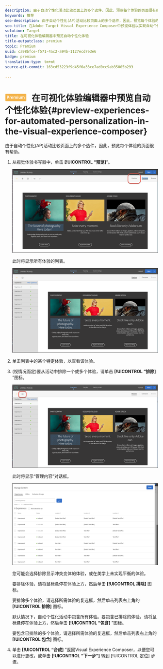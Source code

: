 ```yaml
---
description: 由于自动个性化活动比较页面上的多个选件，因此，预览每个体验的页面很有帮助。
keywords: 推荐
seo-description: 由于自动个性化(AP)活动比较页面上的多个选件，因此，预览每个体验的页面很有帮助。
seo-title: 在Adobe Target Visual Experience Composer中预览体验以实现自动个性化(AP)活动
solution: Target
title: 在可视化体验编辑器中预览自动个性化体验
title-outputclass: premium
topic: Premium
uuid: ca98bfce-f571-4ac2-a94b-1127ecd7e3e6
badge: premium
translation-type: tm+mt
source-git-commit: 163cd53223f9d45f6a33ce7ad0cc9ab35005b293

---
```



# ![PREMIUM](/help/assets/premium.png) 在可视化体验编辑器中预览自动个性化体验{#preview-experiences-for-automated-personalization-in-the-visual-experience-composer}

由于自动个性化(AP)活动比较页面上的多个选件，因此，预览每个体验的页面很有帮助。

1. 从视觉体验书写器中，单击 **[!UICONTROL “预览]**”。

   ![预览图标](/help/c-activities/t-automated-personalization/assets/preview.png)

   此时将显示所有体验的列表。

   ![预览体验](/help/c-activities/t-automated-personalization/assets/ap_preview-new.png)

1. 单击列表中的某个特定体验，以查看该体验。

1. (视情况而定)要从活动中排除一个或多个体验，请单击 **[!UICONTROL “排除]** ”图标。

   ![排除图标](/help/c-activities/t-automated-personalization/assets/ap_exclude-new.png)

   此时将显示“管理内容”对话框。

   ![“管理内容”对话框](/help/c-activities/t-automated-personalization/assets/preview-exclude.png)

   您可能会选择排除显示冲突变体的体验，或在美学上未实现平衡的体验。

   要排除体验，请将鼠标悬停在体验上方，然后单击 **[!UICONTROL 排除]** 图标。

   要排除多个体验，请选择所需体验的复选框，然后单击列表右上角的 **[!UICONTROL 排除]** 图标。

   默认情况下，自动个性化活动中包含所有体验。要包含已排除的体验，请将鼠标悬停在体验上方，然后单击 **[!UICONTROL “包含]** ”图标。

   要包含已排除的多个体验，请选择所需体验的复选框，然后单击列表右上角的 **[!UICONTROL 包含]** 图标。

1. 单击 **[!UICONTROL “合成]** ”返回Visual Experience Composer，以便您可以进行更改，或单击 **[!UICONTROL “下一步”]** 转到 [!UICONTROL 定位] 步骤。
